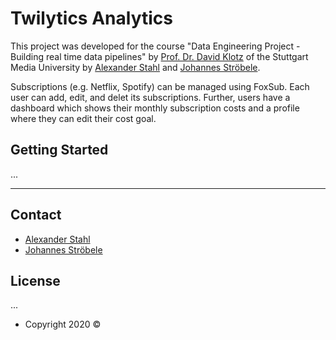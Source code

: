 # Twilytics Analytics

This project was developed for the course "Data Engineering Project - Building real time data pipelines" by [Prof. Dr. David Klotz](mailto:david.klotz@hdm-stuttgart.de?subject=[GitHub]Twilytics) of the Stuttgart Media University by [Alexander Stahl](mailto:as291@hdm-stuttgart.de?subject=[GitHub]Twilytics) and [Johannes Ströbele](mailto:js349@hdm-stuttgart.de?subject=[GitHub]Twilytics).

Subscriptions (e.g. Netflix, Spotify) can be managed using FoxSub. Each user can add, edit, and delet its subscriptions. Further, users have a dashboard which shows their monthly subscription costs and a profile where they can edit their cost goal.


## Getting Started

...

---

## Contact

- [Alexander Stahl](mailto:as291@hdm-stuttgart.de?subject=[GitHub]Twilytics)
- [Johannes Ströbele](mailto:js349@hdm-stuttgart.de?subject=[GitHub]Twilytics)

## License

...

- Copyright 2020 ©
